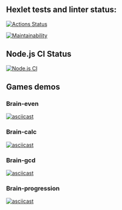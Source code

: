 ## Hexlet tests and linter status:
[![Actions Status](https://github.com/abr-ya/frontend-project-lvl1/workflows/hexlet-check/badge.svg)](https://github.com/abr-ya/frontend-project-lvl1/actions)

[![Maintainability](https://api.codeclimate.com/v1/badges/a99a88d28ad37a79dbf6/maintainability)](https://codeclimate.com/github/codeclimate/codeclimate/maintainability)

## Node.js CI Status
[![Node.js CI](https://github.com/abr-ya/frontend-project-lvl1/workflows/Node.js%20CI/badge.svg)](https://github.com/abr-ya/frontend-project-lvl1/actions?query=workflow%3A%22Node.js+CI%22)

## Games demos

### Brain-even

[![asciicast](https://asciinema.org/a/427386.svg)](https://asciinema.org/a/427386)

### Brain-calc

[![asciicast](https://asciinema.org/a/427410.svg)](https://asciinema.org/a/427410)

### Brain-gcd

[![asciicast](https://asciinema.org/a/428152.svg)](https://asciinema.org/a/428152)

### Brain-progression
[![asciicast](https://asciinema.org/a/428161.svg)](https://asciinema.org/a/428161)
